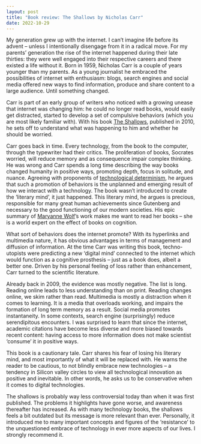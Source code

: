 ```yaml
---
layout: post
title: "Book review: The Shallows by Nicholas Carr"
date: 2022-10-29
---
```



My generation grew up with the internet. I can’t imagine life before its advent – unless I intentionally disengage from it in a radical move. For my parents’ generation the rise of the internet happened during their late thirties: they were well engaged into their respective careers and there existed a life without it. Born in 1959, Nicholas Carr is a couple of years younger than my parents. As a young journalist he embraced the possibilities of internet with enthusiasm: blogs, search engines and social media offered new ways to find information, produce and share content to a large audience. Until something changed.

Carr is part of an early group of writers who noticed with a growing unease that internet was changing him: he could no longer read books, would easily get distracted, started to develop a set of compulsive behaviors (which you are most likely familiar with). With his book [The Shallows](https://www.nicholascarr.com/?page_id=16), published in 2010, he sets off to understand what was happening to him and whether he should be worried.

Carr goes back in time. Every technology, from the book to the computer, through the typewriter had their critics. The proliferation of books, Socrates worried, will reduce memory and as consequence impair complex thinking. He was wrong and Carr spends a long time describing the way books changed humanity in positive ways, promoting depth, focus in solitude, and nuance.
Agreeing with proponents of [technological determinism](https://en.wikipedia.org/wiki/Technological_determinism), he argues that such a promotion of behaviors is the unplanned and emerging result of how we interact with a technology. The book wasn’t introduced to create the ‘literary mind’, it just happened. This literary mind, he argues is precious, responsible for many great human achievements since Gutenberg and necessary to the good functioning of our modern societies. His epic summary of [Maryanne Wolf](https://www.maryannewolf.com/)’s work makes me want to read her books – she is a world expert on the effect of books on cognition.

What sort of behaviors does the internet promote? With its hyperlinks and multimedia nature, it has obvious advantages in terms of management and diffusion of information. At the time Carr was writing this book, techno-utopists were predicting a new ‘digital mind’ connected to the internet which would function as a cognitive prosthesis – just as a book does, albeit a better one.
Driven by his personal feeling of loss rather than enhancement, Carr turned to the scientific literature.

Already back in 2009, the evidence was mostly negative. The list is long. Reading online leads to less understanding than on print. Reading changes online, we skim rather than read. Multimedia is mostly a distraction when it comes to learning. It is a media that overloads working, and impairs the formation of long term memory as a result. Social media promotes instantaneity. In some contexts,  search engine (surprisingly) reduce serendipitous encounters. I was surprised to learn that since the internet, academic citations have become less diverse and more biased towards recent content: having access to more information does not make scientist ‘consume’ it in positive ways. 

This book is a cautionary tale. Carr shares his fear of losing his literary mind, and most importantly of what it will be replaced with. He warns the reader to be cautious, to not blindly embrace new technologies – a tendency in Silicon valley circles to view all technological innovation as positive and inevitable. In other words, he asks us to be conservative when it comes to digital technologies.

The shallows is probably way less controversial today than when it was first published. The problems it highlights have gone worse, and awareness thereafter has increased. As with many technology books, the shallows feels a bit outdated but its message is more relevant than ever. Personally, it introduced me to many important concepts and figures of the ‘resistance’ to the unquestioned embrace of technology in ever more aspects of our lives. I strongly recommend it.


